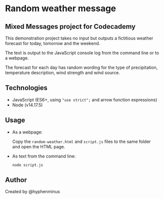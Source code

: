 # Random weather message

## Mixed Messages project for Codecademy

This demonstration project takes no input but outputs a fictitious weather forecast for today, tomorrow and the weekend.

The text is output to the JavaScript console log from the command line or to a webpage.

The forecast for each day has random wording for the type of precipitation, temperature description, wind strength and wind source.

## Technologies

 * JavaScript (ES6+, using `"use strict";` and arrow function expressions)
 * Node (v14.17.5)

## Usage

* As a webpage:
  
  Copy the `random-weather.html` and `script.js` files to the same folder and open the HTML page.

* As text from the command line:
  
  `node script.js`

## Author

Created by @hyphenminus